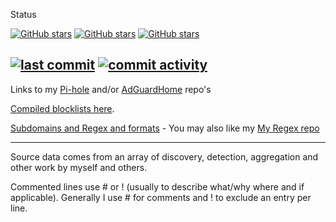 Status

 [![GitHub stars](https://img.shields.io/github/stars/systemjargon/blocklists)](https://github.com/systemjargon/blocklists/stargazers) [![GitHub stars](https://img.shields.io/github/forks/systemjargon/blocklists)](https://github.com/systemjargon/blocklists/stargazers) [![GitHub stars](https://img.shields.io/github/issues/systemjargon/blocklists)](https://github.com/systemjargon/blocklists/stargazers)


[![last commit](https://img.shields.io/github/last-commit/SystemJargon/blocklists.svg)](https://github.com/SystemJargon/blocklists/commits/master)
[![commit activity](https://img.shields.io/github/commit-activity/y/SystemJargon/blocklists.svg)](https://github.com/SystemJargon/blocklists/commits/master)
----

Links to my [Pi-hole](https://github.com/SystemJargon/pi-hole) and/or [AdGuardHome](https://github.com/SystemJargon/AdGuardHome) repo's

[Compiled blocklists here](https://github.com/SystemJargon/blocklists/tree/main/lists). 

[Subdomains and Regex and formats](https://github.com/SystemJargon/blocklists/blob/main/subdomains-regex-formats.md) - You may also like my [My Regex repo](https://github.com/SystemJargon/regex)


----

Source data comes from an array of discovery, detection, aggregation and other work by myself and others. 

Commented lines use # or ! (usually to describe what/why where and if applicable). Generally I use # for comments and ! to exclude an entry per line.
